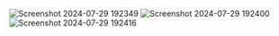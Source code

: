 ![Screenshot 2024-07-29 192349](https://github.com/user-attachments/assets/b3f770d1-137b-4b4c-8c46-16cc068ddae6)
![Screenshot 2024-07-29 192400](https://github.com/user-attachments/assets/62861ff9-62fa-4a04-b59b-324bb4657fbe)
![Screenshot 2024-07-29 192416](https://github.com/user-attachments/assets/15e4bf55-3418-45f0-81a4-e1403e4fddbd)
